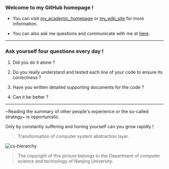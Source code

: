
### Welcome to my GitHub homepage !

- You can visit [my_academic_homepage](https://liupj.top/academy/) or [my_wiki_site](https://liupj.top/) for more information.

- You can also ask me questions and communicate with me at [here](https://github.com/Brannua/brannua/issues/).

---

### Ask yourself four questions every day !

1. Did you do it alone ?

2. Do you really understand and tested each line of your code to ensure its correctness ?

3. Have you written detailed supporting documents for the code ?

4. Can it be better ?

---

~Reading the summary of other people's experience or the so-called strategy~ is opportunistic.

Only by constantly suffering and honing yourself can you grow rapidly !

> Transformation of computer system abstraction layer.

![cs-hierarchy](https://aliyun-oss-lpj.oss-cn-qingdao.aliyuncs.com/images/mass/cs-hierarchy.jpg)

> The copyright of this picture belongs to the Department of computer science and technology of Nanjing University.
